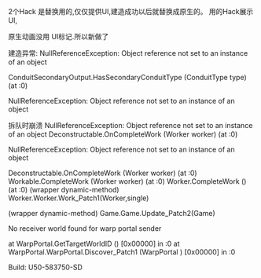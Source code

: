 ﻿


2个Hack 是替换用的,仅仅提供UI,建造成功以后就替换成原生的。 用的Hack展示UI,

原生动画没用 UI标记.所以新做了

建造异常:
NullReferenceException: Object reference not set to an instance of an object

ConduitSecondaryOutput.HasSecondaryConduitType (ConduitType type) (at <e519dd73da9048a8894ab7f073f3ead7>:0)

 NullReferenceException: Object reference not set to an instance of an object

拆队时崩溃
NullReferenceException: Object reference not set to an instance of an object
Deconstructable.OnCompleteWork (Worker worker) (at <e519dd73da9048a8894ab7f073f3ead7>:0)
 
NullReferenceException: Object reference not set to an instance of an object

Deconstructable.OnCompleteWork (Worker worker) (at <e519dd73da9048a8894ab7f073f3ead7>:0)
Workable.CompleteWork (Worker worker) (at <e519dd73da9048a8894ab7f073f3ead7>:0)
Worker.CompleteWork () (at <e519dd73da9048a8894ab7f073f3ead7>:0)
(wrapper dynamic-method) Worker.Worker.Work_Patch1(Worker,single)

(wrapper dynamic-method) Game.Game.Update_Patch2(Game)

No receiver world found for warp portal sender
 
  at WarpPortal.GetTargetWorldID () [0x00000] in <e519dd73da9048a8894ab7f073f3ead7>:0 
  at WarpPortal.WarpPortal.Discover_Patch1 (WarpPortal ) [0x00000] in <e519dd73da9048a8894ab7f073f3ead7>:0 
   
Build: U50-583750-SD